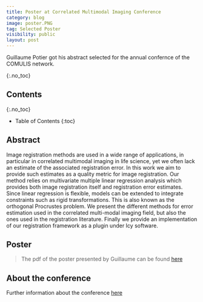 ```yaml
---
title: Poster at Correlated Multimodal Imaging Conference
category: blog
image: poster.PNG
tag: Selected Poster
visibility: public
layout: post
---
```


Guillaume Potier got his abstract selected for the annual confernce of the COMULIS network.


{:.no_toc}


## Contents
{:.no_toc}

* Table of Contents
{:toc}

## Abstract
Image registration methods are used in a wide range of applications, in particular in correlated multimodal imaging in life science, yet we often lack an estimate of the associated registration error. In this work we aim to provide such estimates as a quality metric for image registration. Our method relies on multivariate multiple linear regression analysis which provides both image registration itself and registration error estimates. Since linear regression is flexible, models can be extended to integrate constraints such as rigid transformations. This is also known as the orthogonal Procrustes problem. We present the different methods for error estimation used in the correlated multi-modal imaging field, but also the ones used in the registration literature. Finally we provide an implementation of our registration framework as a plugin under Icy software.

## Poster
> The pdf of the poster presented by Guillaume can be found [here](https://hal.archives-ouvertes.fr/hal-02744368/document)

## About the conference
Further information about the conference [here](https://www.comulis.eu/comulis-conference-vienna) 